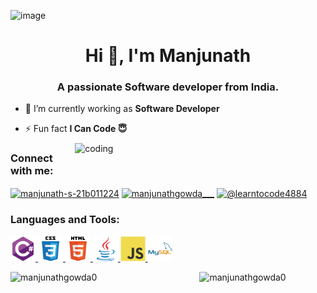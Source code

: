 ![image](https://user-images.githubusercontent.com/88159936/230761401-c62df348-699f-4848-8c3c-aff1618d3c72.png)


<h1 align="center">Hi 👋, I'm Manjunath</h1>
<h3 align="center">A passionate Software developer from India.</h3>



- 🔭 I’m currently working as **Software Developer**

-  ⚡ Fun fact **I Can Code 😇**

<img align ="right" alt = "coding" width ="300px" style="margin-top: -1%; padding-right: 20%;" src="https://camo.githubusercontent.com/5ddf73ad3a205111cf8c686f687fc216c2946a75005718c8da5b837ad9de78c9/68747470733a2f2f7468756d62732e6766796361742e636f6d2f4576696c4e657874446576696c666973682d736d616c6c2e676966">

<h3 align="left">Connect with me:</h3>


<p align="left">
<a href="https://linkedin.com/in/manjunath-s-21b011224" target="blank"><img align="center" src="https://raw.githubusercontent.com/rahuldkjain/github-profile-readme-generator/master/src/images/icons/Social/linked-in-alt.svg" alt="manjunath-s-21b011224" height="30" width="40" /></a>
<a href="https://instagram.com/manjunathgowda___" target="blank"><img align="center" src="https://raw.githubusercontent.com/rahuldkjain/github-profile-readme-generator/master/src/images/icons/Social/instagram.svg" alt="manjunathgowda___" height="30" width="40" /></a>
<a href="https://www.youtube.com/c/@learntocode4884" target="blank"><img align="center" src="https://raw.githubusercontent.com/rahuldkjain/github-profile-readme-generator/master/src/images/icons/Social/youtube.svg" alt="@learntocode4884" height="30" width="40" /></a>
</p>

<h3 align="left">Languages and Tools:</h3>
<p align="left"> <a href="https://www.w3schools.com/cs/" target="_blank" rel="noreferrer"> <img src="https://raw.githubusercontent.com/devicons/devicon/master/icons/csharp/csharp-original.svg" alt="csharp" width="40" height="40"/> </a> <a href="https://www.w3schools.com/css/" target="_blank" rel="noreferrer"> <img src="https://raw.githubusercontent.com/devicons/devicon/master/icons/css3/css3-original-wordmark.svg" alt="css3" width="40" height="40"/> </a> <a href="https://www.w3.org/html/" target="_blank" rel="noreferrer"> <img src="https://raw.githubusercontent.com/devicons/devicon/master/icons/html5/html5-original-wordmark.svg" alt="html5" width="40" height="40"/> </a> <a href="https://www.java.com" target="_blank" rel="noreferrer"> <img src="https://raw.githubusercontent.com/devicons/devicon/master/icons/java/java-original.svg" alt="java" width="40" height="40"/> </a> <a href="https://developer.mozilla.org/en-US/docs/Web/JavaScript" target="_blank" rel="noreferrer"> <img src="https://raw.githubusercontent.com/devicons/devicon/master/icons/javascript/javascript-original.svg" alt="javascript" width="40" height="40"/> </a> <a href="https://www.mysql.com/" target="_blank" rel="noreferrer"> <img src="https://raw.githubusercontent.com/devicons/devicon/master/icons/mysql/mysql-original-wordmark.svg" alt="mysql" width="40" height="40"/> </a> </p>


<p ><img style="width: 40%; height: 30%; float:left;" src="https://github-readme-stats.vercel.app/api?username=manjunathgowda0&show_icons=true&locale=en" alt="manjunathgowda0" /></p>

<p><img style="width: 40%; height: 30%; float:right;" src="https://github-readme-streak-stats.herokuapp.com/?user=manjunathgowda0&" alt="manjunathgowda0" /></p>

